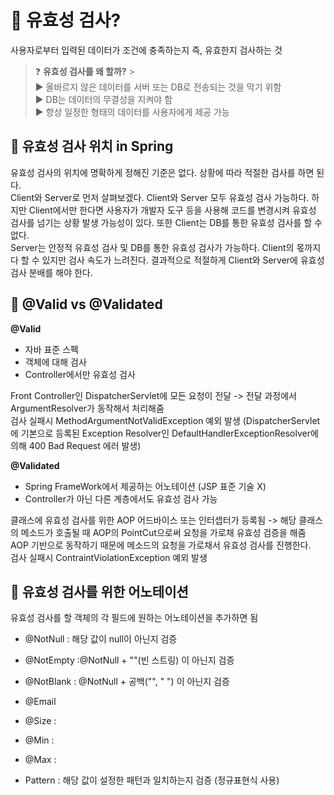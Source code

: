 # :deciduous_tree: 유효성 검사?

사용자로부터 입력된 데이터가 조건에 충족하는지 즉, 유효한지 검사하는 것

> :question: **유효성 검사를 왜 할까?** > <br> :arrow_forward: 올바르지 않은 데이터를 서버 또는 DB로 전송되는 것을 막기 위함
> <br> :arrow_forward: DB는 데이터의 무결성을 지켜야 함
> <br> :arrow_forward: 항상 일정한 형태의 데이터를 사용자에게 제공 가능

## :evergreen_tree: 유효성 검사 위치 in Spring

유효성 검사의 위치에 명확하게 정해진 기준은 없다. 상황에 따라 적절한 검사를 하면 된다. <br>
Client와 Server로 먼저 살펴보겠다.
Client와 Server 모두 유효성 검사 가능하다. 하지만 Client에서만 한다면 사용자가 개발자 도구 등을 사용해 코드를 변경시켜 유효성 검사를 넘기는 상황 발생 가능성이 있다. 또한 Client는 DB를 통한 유효성 검사를 할 수 없다.<br>
Server는 안정적 유효성 검사 및 DB를 통한 유효성 검사가 가능하다. Client의 몫까지 다 할 수 있지만 검사 속도가 느려진다. 결과적으로 적절하게 Client와 Server에 유효성 검사 분배를 해야 한다. <br>

## :evergreen_tree: @Valid vs @Validated

**@Valid**<br>

- 자바 표준 스펙
- 객체에 대해 검사
- Controller에서만 유효성 검사

Front Controller인 DispatcherServlet에 모든 요청이 전달 -> 전달 과정에서 ArgumentResolver가 동작해서 처리해줌 <br>
검사 실패시 MethodArgumentNotValidException 예외 발생 (DispatcherServlet에 기본으로 등록된 Exception Resolver인 DefaultHandlerExceptionResolver에 의해 400 Bad Request 에러 발생)

**@Validated** <br>

- Spring FrameWork에서 제공하는 어노테이션 (JSP 표준 기술 X)
- Controller가 아닌 다른 계층에서도 유효성 검사 가능

클래스에 유효성 검사를 위한 AOP 어드바이스 또는 인터셉터가 등록됨 -> 해당 클래스의 메소드가 호출될 때 AOP의 PointCut으로써 요청을 가로채 유효성 검증을 해줌
<br>
AOP 기반으로 동작하기 때문에 메소드의 요청을 가로채서 유효성 검사를 진행한다. <br>
검사 실패시 ContraintViolationException 예외 발생


## :evergreen_tree: 유효성 검사를 위한 어노테이션

유효성 검사를 할 객체의 각 필드에 원하는 어노테이션을 추가하면 됨 <br>

- @NotNull : 해당 값이 null이 아닌지 검증

- @NotEmpty :@NotNull + ""(빈 스트링) 이 아닌지 검증
- @NotBlank : @NotNull + 공백("", " ") 이 아닌지 검증
- @Email
- @Size : 
- @Min : 
- @Max :
- Pattern : 해당 값이 설정한 패턴과 일치하는지 검증 (정규표현식 사용)